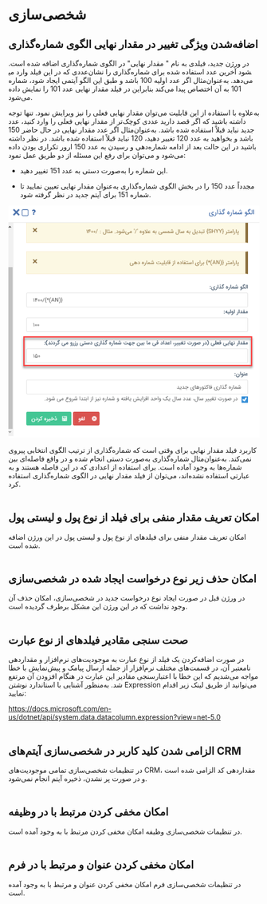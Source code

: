 # شخصی‌سازی

## اضافه‌شدن ویژگی تغییر در مقدار نهایی الگوی شماره‌گذاری 
 
در ورژن جدید، فیلدی به نام " مقدار نهایی" در الگوی شماره‌گذاری اضافه شده است. عددی که در این فیلد وارد می‎شود آخرین عدد استفاده شده برای شماره‌گذاری را نشان می‌دهد. به‌عنوان‌مثال اگر عدد اولیه 100 باشد و طبق این الگو آیتمی ایجاد شود، شماره 101 به آن اختصاص پیدا می‌کند بنابراین در فیلد مقدار نهایی عدد 101 را نمایش داده می‌شود. 

به‌علاوه با استفاده از این قابلیت می‌توان مقدار نهایی فعلی را نیز ویرایش نمود. تنها توجه داشته باشید که اگر قصد دارید عددی کوچک‌تر از مقدار نهایی فعلی را وارد کنید، عدد جدید نباید قبلاً استفاده شده باشد. به‌عنوان‌مثال اگر عدد مقدار نهایی در حال حاضر 150 باشد و بخواهید به عدد 120 تغییر دهید، 120 نباید قبلاً استفاده شده باشد. در نظر داشته باشید در این حالت بعد از ادامه شماره‌دهی و رسیدن به عدد 150 ارور تکراری بودن داده می‌شود و می‌توان برای رفع این مسئله از دو طریق عمل نمود:

- این شماره را به‌صورت دستی به عدد 151 تغییر دهید.

- مجدداً عدد 150 را در بخش الگوی شماره‌گذاری به‌عنوان مقدار نهایی تعیین نمایید تا شماره 151 برای آیتم جدید در نظر گرفته شود.

![مقدار نهایی در الگوی شماره گذاری](https://raw.githubusercontent.com/1stco/PayamGostarDocs/master/releasenote/2.6.0/olgoShomaregozari.png)
 
کاربرد فیلد مقدار نهایی برای وقتی است که شماره‌گذاری از ترتیب الگوی انتخابی پیروی نمی‌کند. به‌عنوان‌مثال شماره‌گذاری به‌صورت دستی انجام شده و در واقع فاصله‌ای بین شماره‌ها به وجود آماده است. برای استفاده از اعدادی که در این فاصله هستند و به عبارتی استفاده نشده‌اند، می‌توان از فیلد مقدار نهایی در الگوی شماره‌گذاری استفاده کرد.
<br>
<br>

## امکان تعریف مقدار منفی برای فیلد از نوع پول و لیستی پول 

امکان تعریف مقدار منفی برای فیلدهای از نوع پول و لیستی پول در این ورژن اضافه شده است.
<br>
<br>

## امکان حذف زیر نوع درخواست ایجاد شده در شخصی‌سازی 

در ورژن قبل در صورت ایجاد نوع درخواست جدید در شخصی‌سازی، امکان حذف آن وجود نداشت که در این ورژن این مشکل برطرف گردیده است.
<br>
<br>

## صحت سنجی مقادیر فیلدهای از نوع عبارت 

در صورت اضافه‌کردن یک فیلد از نوع عبارت به موجودیت‌های نرم‌افزار و مقداردهی نامعتبر آن، در قسمت‌های مختلف نرم‌افزار از جمله ارسال پیامک و پیش‌نمایش با خطا مواجه می‌شدیم که این خطا با اعتبارسنجی مقادیر این عبارت در هنگام افزودن آن مرتفع شد. به‌منظور آشنایی با استاندارد نوشتن Expression می‌توانید از طریق لینک زیر اقدام نمایید:

https://docs.microsoft.com/en-us/dotnet/api/system.data.datacolumn.expression?view=net-5.0
<br>
<br>

## الزامی شدن کلید کاربر در شخصی‌سازی آیتم‌های CRM

در تنظیمات شخصی‌سازی تمامی موجودیت‌های CRM، مقداردهی کد الزامی شده است و در صورت پر نشدن، ذخیره آیتم انجام نمی‌شود.
<br>
<br>

## امکان مخفی کردن مرتبط با در وظیفه

در تنظیمات شخصی‌سازی وظیفه امکان مخفی کردن مرتبط با به وجود آمده است.
<br>
<br>

## امکان مخفی کردن عنوان و مرتبط با در فرم  

در تنظیمات شخصی‌سازی فرم امکان مخفی کردن عنوان و مرتبط با به وجود آمده است.

